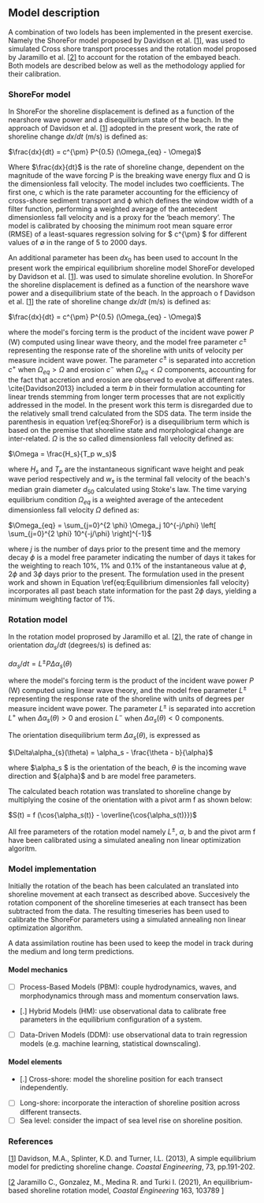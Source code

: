 ## Model description

[](https://github.com/ShoreShop/ShoreModel_Benchmark/blob/main/submissions/ShoreFor/README.md#model-description)

A combination of two lodels has been implemented in the present exercise. Namely the ShoreFor model proposed by Davidson et al. [[1](https://doi.org/10.1016/j.coastaleng.2012.11.002)], was used to simulated Cross shore transport processes and the rotation model proposed by Jaramillo et al. [[2](https://doi.org/10.1016/j.coastaleng.2020.103789)] to account for the rotation of the embayed beach. Both models are described below as well as the methodology applied for their calibration.

### ShoreFor model

In ShoreFor the shoreline displacement is defined as a function of the nearshore wave power and a disequilibrium state of the beach. In the approach of Davidson et al. [[1](https://doi.org/10.1016/j.coastaleng.2012.11.002)] adopted in the present work, the rate of shoreline change $dx/dt$ (m/s) is defined as:

$\frac{dx}{dt} = c^{\pm} P^{0.5} (\Omega_{eq} - \Omega)$

Where $\frac{dx}{dt}$ is the rate of shoreline change, dependent on the magnitude of the wave forcing P is the breaking wave energy flux and  Ω  is the dimensionless fall velocity. The model includes two coefficients. The first one, c which is the rate parameter accounting for the efficiency of cross-shore sediment transport and  ϕ  which defines the window width of a filter function, performing a weighted average of the antecedent dimensionless fall velocity and is a proxy for the ‘beach memory’.  The model is calibrated by choosing the minimum root mean square error (RMSE) of a least-squares regression solving for $ c^{\pm} $ for different values of ∅ in the range of 5 to 2000 days.

An additional parameter has been $dx_0$ has been used to account
In the present work the empirical equilibrium shoreline model ShoreFor developed by Davidson et al. [[1](https://doi.org/10.1016/j.coastaleng.2012.11.002)]. was used to simulate shoreline evolution. In ShoreFor the shoreline displacement is defined as a function of the nearshore wave power and a disequilibrium state of the beach. In the approach o f Davidson et al. [[1](https://doi.org/10.1016/j.coastaleng.2012.11.002)] the rate of shoreline change $dx/dt$ (m/s) is defined as:

$\frac{dx}{dt} = c^{\pm} P^{0.5} (\Omega_{eq} - \Omega)$

where the model's forcing term is the product of the incident wave power $P$ (W) computed using linear wave theory, and the model free parameter $c^{\pm}$ representing the response rate of the shoreline with units of velocity per measure incident wave power. The parameter $c^{\pm}$ is separated into accretion $c^{+}$ when $\Omega_{eq} > \Omega$ and erosion $c^{-}$ when $\Omega_{eq} < \Omega$ components, accounting for the fact that accretion and erosion are observed to evolve at different rates. \cite{Davidson2013} included a term $b$ in their formulation accounting for linear trends stemming from longer term processes that are not explicitly addressed in the model. In the present work this term is disregarded due to the relatively small trend calculated from the SDS data. The term inside the parenthesis in equation \ref{eq:ShoreFor} is a disequilibrium term which is based on the premise that shoreline state and morphological change are inter-related. $\Omega$ is the so called dimensionless fall velocity defined as:

$\Omega = \frac{H_s}{T_p w_s}$

where $H_s$ and $T_p$ are the instantaneous significant wave height and peak wave period respectively and $w_s$ is the terminal fall velocity of the beach's median grain diameter $d_{50}$ calculated using Stoke's law. The time varying equilibrium condition $\Omega_{eq}$ is a weighted average of the antecedent dimensionless fall velocity $\Omega$ defined as:

$\Omega_{eq} =  \sum_{j=0}^{2 \phi} \Omega_j 10^{-j/\phi} \left[  \sum_{j=0}^{2 \phi} 10^{-j/\phi}  \right]^{-1}$

where $j$ is the number of days prior to the present time and the memory decay $\phi$ is a model free parameter indicating the number of days it takes for the weighting to reach 10\%, 1\% and 0.1\% of the instantaneous value at $\phi$, $2\phi$ and $3\phi$ days prior to the present. The formulation used in the present work and shown in Equation \ref{eq:Equilibrium dimensionles fall velocity} incorporates all past beach state information for the past $2\phi$ days, yielding a minimum weighting factor of 1\%.

### Rotation model

In the rotation model proprosed by Jaramillo et al. [[2](https://doi.org/10.1016/j.coastaleng.2020.103789)], the rate of change in orientation  $d\alpha_s/dt$ (degrees/s) is defined as:

$d\alpha_s/dt = L^{\pm} P  \Delta\alpha_{s}(\theta)$

where the model's forcing term is the product of the incident wave power $P$ (W) computed using linear wave theory, and the model free parameter $L^{\pm}$ representing the response rate of the shoreline with units of degrees per measure incident wave power. The parameter $L^{\pm}$ is separated into accretion $L^{+}$ when $\Delta\alpha_{s}(\theta) > 0$ and erosion $L^{-}$ when $\Delta\alpha_{s}(\theta) < 0$ components.

The orientation disequilibrium term $\Delta\alpha_{s}(\theta)$, is expressed as

$\Delta\alpha_{s}(\theta) = \alpha_s - \frac{\theta - b}{\alpha}$

where $\alpha_s $ is the orientation of the beach, $\theta$ is the incoming wave direction and $\{alpha}$ and b are model free parameters.

The calculated beach rotation was translated to shoreline change by multiplying the cosine of the orientation with a pivot arm f as shown below:

$S(t) = f  (\cos{\alpha_s(t)} - \overline{\cos{\alpha_s(t)}})$

All free parameters of the rotation model namely  $L^{\pm}$, $\alpha$, b and the pivot arm f have been calibrated using a simulated anealing non linear optimization algoritm.

### Model implementation

Initially the rotation of the beach has been calculated an translated into shoreline movement at each transect as described above. Succesively the rotation component of the shoreline timeseries at each transect has been subtracted from the data. The resulting timeseries has been used to calibrate the ShoreFor parameters using a simulated annealing non linear optimization algorithm.

A data assimilation routine has been used to keep the model in track during the medium and long term predictions.

#### Model mechanics
- [ ] Process-Based Models (PBM): couple hydrodynamics, waves, and morphodynamics through mass and momentum conservation laws.
- [.] Hybrid Models (HM): use observational data to calibrate free parameters in the equilibrium configuration of a system.
- [ ] Data-Driven Models (DDM): use observational data to train regression models (e.g. machine learning, statistical downscaling).
#### Model elements
- [.] Cross-shore: model the shoreline position for each transect independently.
- [ ] Long-shore: incorporate the interaction of shoreline position across different transects.
- [ ] Sea level: consider the impact of sea level rise on shoreline position.

### References

[](https://github.com/ShoreShop/ShoreModel_Benchmark/blob/main/submissions/ShoreFor/README.md#references)

[[1](https://doi.org/10.1016/j.coastaleng.2012.11.002)] Davidson, M.A., Splinter, K.D. and Turner, I.L. (2013), A simple equilibrium model for predicting shoreline change.  _Coastal Engineering_, 73, pp.191-202.  

[[2](https://doi.org/10.1016/j.coastaleng.2020.103789) Jaramillo C., Gonzalez, M., Medina R. and Turki I.  (2021), An equilibrium-based shoreline rotation model, _Coastal Engineering_ 163, 103789 ]
